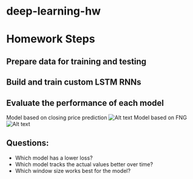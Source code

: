 # deep-learning-hw


# Homework Steps

## Prepare data for training and testing

## Build and train custom LSTM RNNs

## Evaluate the performance of each model

Model based on closing price prediction
![Alt text](https://assets.digitalocean.com/articles/alligator/boo.svg "Model based on closing price prediction")
Model based on FNG
![Alt text](https://assets.digitalocean.com/articles/alligator/boo.svg "Model based on FNG")

## Questions:
<ul>
<li>Which model has a lower loss?
<li>Which model tracks the actual values better over time?
<li>Which window size works best for the model?
